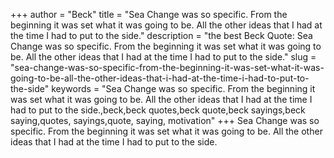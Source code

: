 +++
author = "Beck"
title = "Sea Change was so specific. From the beginning it was set what it was going to be. All the other ideas that I had at the time I had to put to the side."
description = "the best Beck Quote: Sea Change was so specific. From the beginning it was set what it was going to be. All the other ideas that I had at the time I had to put to the side."
slug = "sea-change-was-so-specific-from-the-beginning-it-was-set-what-it-was-going-to-be-all-the-other-ideas-that-i-had-at-the-time-i-had-to-put-to-the-side"
keywords = "Sea Change was so specific. From the beginning it was set what it was going to be. All the other ideas that I had at the time I had to put to the side.,beck,beck quotes,beck quote,beck sayings,beck saying,quotes, sayings,quote, saying, motivation"
+++
Sea Change was so specific. From the beginning it was set what it was going to be. All the other ideas that I had at the time I had to put to the side.

